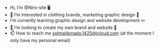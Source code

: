 - Hi, I’m @Niro-site 🖥️
- 👀 I’m interested in clothing brands, marketing graphic design 🎨
- I’m currently learning graphic design and website development ✏️
- 💞️ I’m looking to create my own brand and website 📲
- 📫 How to reach me solmaldonado.1425@icloud.com (at the moment I only have my personal email) 


<!---
Niro-site/Niro-site is a ✨ special ✨ repository because its `README.md` (this file) appears on your GitHub profile.
You can click the Preview link to take a look at your changes.
--->
